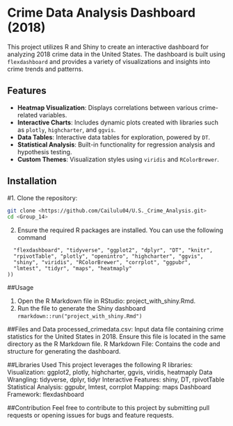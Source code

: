 
# Crime Data Analysis Dashboard (2018)

This project utilizes R and Shiny to create an interactive dashboard for analyzing 2018 crime data in the United States. The dashboard is built using `flexdashboard` and provides a variety of visualizations and insights into crime trends and patterns.

## Features

- **Heatmap Visualization**: Displays correlations between various crime-related variables.
- **Interactive Charts**: Includes dynamic plots created with libraries such as `plotly`, `highcharter`, and `ggvis`.
- **Data Tables**: Interactive data tables for exploration, powered by `DT`.
- **Statistical Analysis**: Built-in functionality for regression analysis and hypothesis testing.
- **Custom Themes**: Visualization styles using `viridis` and `RColorBrewer`.

## Installation

#1. Clone the repository:
   ```bash
   git clone <https://github.com/Cailulu04/U.S._Crime_Analysis.git>
   cd <Group_14> 
   ```

2. Ensure the required R packages are installed. You can use the following command

```install.packages(c(
  "flexdashboard", "tidyverse", "ggplot2", "dplyr", "DT", "knitr",
  "rpivotTable", "plotly", "openintro", "highcharter", "ggvis",
  "shiny", "viridis", "RColorBrewer", "corrplot", "ggpubr", 
  "lmtest", "tidyr", "maps", "heatmaply"
))
```

##Usage

1. Open the R Markdown file in RStudio: project_with_shiny.Rmd.
2. Run the file to generate the Shiny dashboard
`rmarkdown::run("project_with_shiny.Rmd")`

##Files and Data
processed_crimedata.csv: Input data file containing crime statistics for the United States in 2018. Ensure this file is located in the same directory as the R Markdown file.
R Markdown File: Contains the code and structure for generating the dashboard.

##Libraries Used
This project leverages the following R libraries:
Visualization: ggplot2, plotly, highcharter, ggvis, viridis, heatmaply
Data Wrangling: tidyverse, dplyr, tidyr
Interactive Features: shiny, DT, rpivotTable
Statistical Analysis: ggpubr, lmtest, corrplot
Mapping: maps
Dashboard Framework: flexdashboard

##Contribution
Feel free to contribute to this project by submitting pull requests or opening issues for bugs and feature requests.
